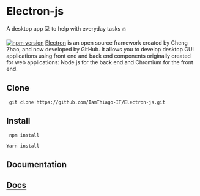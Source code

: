 # Electron-js
A desktop app 💻 to help with everyday tasks 🔥

[![npm version](https://badge.fury.io/js/electron.svg)](https://www.npmjs.com/package/electron)
[Electron](https://www.electronjs.org) is an open source framework created by Cheng Zhao, and now developed by GitHub. It allows you to develop desktop GUI applications using front end and back end components originally created for web applications: Node.js for the back end and Chromium for the front end.

## Clone

```
 git clone https://github.com/IamThiago-IT/Electron-js.git
```

## Install
```
 npm install
```

```
Yarn install
```
## Documentation
 [Docs](https://www.electronjs.org/docs)
---
